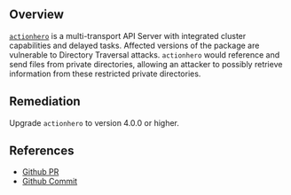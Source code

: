 ## Overview
[`actionhero`](https://www.npmjs.com/package/actionhero) is a multi-transport API Server with integrated cluster capabilities and delayed tasks.
Affected versions of the package are vulnerable to Directory Traversal attacks.
`actionhero` would reference and send files from private directories, allowing an attacker to possibly retrieve information from these restricted private directories.

## Remediation
Upgrade `actionhero` to version 4.0.0 or higher.

## References
- [Github PR](https://github.com/actionhero/actionhero/pull/51)
- [Github Commit](https://github.com/actionhero/actionhero/commit/76e7429633de6df5078f2d3f0e2550bc755d7bb1)
